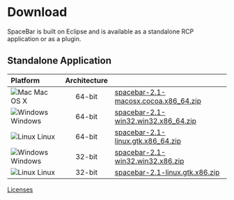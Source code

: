# Download

SpaceBar is built on Eclipse and is available as a standalone RCP application or as a plugin.

## Standalone Application

|Platform                              |Architecture|                                                                                                                                   |
|:-------------------------------------|:----------:|-----------------------------------------------------------------------------------------------------------------------------------|
|![Mac](images/mac.png) Mac OS X|64-bit      |<a target="_blank" href="https://github.com/TIBCOSoftware/as-spacebar/releases/download/2.1/spacebar-2.1-macosx.cocoa.x86_64.zip" class="btn btn-primary btn-small">spacebar-2.1-macosx.cocoa.x86_64.zip</a>|
|![Windows](images/windows.png) Windows|64-bit|<a target="_blank" href="https://github.com/TIBCOSoftware/as-spacebar/releases/download/2.1/spacebar-2.1-win32.win32.x86_64.zip" class="btn btn-primary btn-small">spacebar-2.1-win32.win32.x86_64.zip</a>  |
|![Linux](images/linux.png) Linux     |64-bit      |<a target="_blank" href="https://github.com/TIBCOSoftware/as-spacebar/releases/download/2.1/spacebar-2.1-linux.gtk.x86_64.zip" class="btn btn-primary btn-small">spacebar-2.1-linux.gtk.x86_64.zip</a>      |
|![Windows](images/windows.png) Windows|32-bit      |<a target="_blank" href="https://github.com/TIBCOSoftware/as-spacebar/releases/download/2.1/spacebar-2.1-win32.win32.x86.zip"    class="btn btn-primary btn-small">spacebar-2.1-win32.win32.x86.zip</a>     |
|![Linux](images/linux.png) Linux     |32-bit      |<a target="_blank" href="https://github.com/TIBCOSoftware/as-spacebar/releases/download/2.1/spacebar-2.1-linux.gtk.x86.zip"    class="btn btn-primary btn-small">spacebar-2.1-linux.gtk.x86.zip</a>         |

<a href="https://raw.githubusercontent.com/TIBCOSoftware/as-spacebar/master/LICENSE" target="_blank">Licenses</a>

